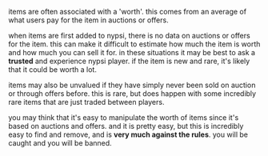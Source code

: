 <script>
  import DocsTemplate from "$lib/components/docs/DocsTemplate.svelte"
  import DocsHeader from '$lib/components/docs/DocsHeader.svelte';
  import ItemModal from "$lib/components/docs/ItemModal.svelte"
</script>

<DocsTemplate title='item worth / value' />

items are often associated with a 'worth'. this comes from an average of what users pay for the item in auctions or offers.

<DocsHeader header='h2' text="unvalued" />

when items are first added to nypsi, there is no data on auctions or offers for the item. this can make it difficult to estimate how much the item is worth and how much you can sell it for. in these situations it may be best to ask a **trusted** and experience nypsi player. if the item is new and rare, it's likely that it could be worth a lot.

items may also be unvalued if they have simply never been sold on auction or through offers before. this is rare, but does happen with some incredibly rare items that are just traded between players.

<DocsHeader header='h2' text="manipulation" />

you may think that it's easy to manipulate the worth of items since it's based on auctions and offers. and it is pretty easy, but this is incredibly easy to find and remove, and is **very much against the rules**. you will be caught and you will be banned.
